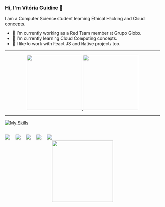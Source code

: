 ### Hi, I'm Vitória Guidine 👋
I am a Computer Science student learning Ethical Hacking and Cloud concepts.  
- 🔭 I’m currently working as a Red Team member at Grupo Globo.  
- 🌱 I’m currently learning Cloud Computing concepts.  
- 🤝 I like to work with React JS and Native projects too.  

***

<div align="center">
  <a href="https://github.com/vitoriaguidines">
  <img height="180em" src="https://github-readme-stats.vercel.app/api?username=vitoriaguidines&show_icons=true\&theme=radical&include_all_commits=true"/>
  <img height="180em" src="https://github-readme-stats.vercel.app/api/top-langs/?username=vitoriaguidines&layout=compact&langs_count=7&theme=radical"/>
</div>

***

[![My Skills](https://skillicons.dev/icons?i=linux,arch,kali,django,react,html,css,javascript,typescript,flutter,postgres,py,dotnet,jquery)](https://skillicons.dev)

<br/>

<div>
<a href="mailto:vitoriaguidine@id.uff.br" target="_blank"><img src="https://img.shields.io/badge/-Gmail-%23333?style=for-the-badge&logo=gmail&logoColor=white" target="_blank"></a>&emsp;
<a href="https://www.instagram.com/badideame/" target="_blank"><img src="https://img.shields.io/badge/-Instagram-%23E4405F?style=for-the-badge&logo=instagram&logoColor=white" target="_blank"></a>&emsp;
<a href="https://www.linkedin.com/in/vitória-guidine/" target="_blank"><img src="https://img.shields.io/badge/-LinkedIn-%230077B5?style=for-the-badge&logo=linkedin&logoColor=white" target="_blank"></a>&emsp;
<a href="https://tryhackme.com/p/sh0ri" target="_blank"><img src="https://img.shields.io/badge/-TryHackMe-%23212C42?style=for-the-badge&logo=tryhackme&logoColor=white" target="_blank"></a>&emsp;
<a href="https://app.hackthebox.com/shori" target="_blank"><img src="https://img.shields.io/badge/HackTheBox-111927?style=for-the-badge&logo=Hack%20The%20Box&logoColor=9FEF00" target="_blank"></a>
</div>

<div align="center">
  <img height="200" src="https://fc09.deviantart.net/fs70/f/2014/170/3/0/_f2u_persona____00__fool_by_shittychan-d7jr6zd.gif"  />
</div>

###
